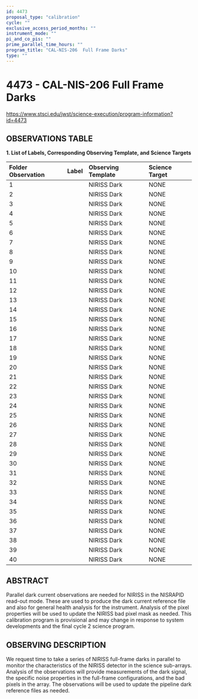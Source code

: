 ```yaml
---
id: 4473
proposal_type: "calibration"
cycle: ""
exclusive_access_period_months: ""
instrument_mode: ""
pi_and_co_pis: ""
prime_parallel_time_hours: ""
program_title: "CAL-NIS-206  Full Frame Darks"
type: ""
---
```

# 4473 - CAL-NIS-206  Full Frame Darks
https://www.stsci.edu/jwst/science-execution/program-information?id=4473
## OBSERVATIONS TABLE
**1. List of Labels, Corresponding Observing Template, and Science Targets**

| Folder Observation | Label | Observing Template | Science Target |
| :----------------- | :---- | :----------------- | :------------- |
| 1                  |       | NIRISS Dark        | NONE           |
| 2                  |       | NIRISS Dark        | NONE           |
| 3                  |       | NIRISS Dark        | NONE           |
| 4                  |       | NIRISS Dark        | NONE           |
| 5                  |       | NIRISS Dark        | NONE           |
| 6                  |       | NIRISS Dark        | NONE           |
| 7                  |       | NIRISS Dark        | NONE           |
| 8                  |       | NIRISS Dark        | NONE           |
| 9                  |       | NIRISS Dark        | NONE           |
| 10                 |       | NIRISS Dark        | NONE           |
| 11                 |       | NIRISS Dark        | NONE           |
| 12                 |       | NIRISS Dark        | NONE           |
| 13                 |       | NIRISS Dark        | NONE           |
| 14                 |       | NIRISS Dark        | NONE           |
| 15                 |       | NIRISS Dark        | NONE           |
| 16                 |       | NIRISS Dark        | NONE           |
| 17                 |       | NIRISS Dark        | NONE           |
| 18                 |       | NIRISS Dark        | NONE           |
| 19                 |       | NIRISS Dark        | NONE           |
| 20                 |       | NIRISS Dark        | NONE           |
| 21                 |       | NIRISS Dark        | NONE           |
| 22                 |       | NIRISS Dark        | NONE           |
| 23                 |       | NIRISS Dark        | NONE           |
| 24                 |       | NIRISS Dark        | NONE           |
| 25                 |       | NIRISS Dark        | NONE           |
| 26                 |       | NIRISS Dark        | NONE           |
| 27                 |       | NIRISS Dark        | NONE           |
| 28                 |       | NIRISS Dark        | NONE           |
| 29                 |       | NIRISS Dark        | NONE           |
| 30                 |       | NIRISS Dark        | NONE           |
| 31                 |       | NIRISS Dark        | NONE           |
| 32                 |       | NIRISS Dark        | NONE           |
| 33                 |       | NIRISS Dark        | NONE           |
| 34                 |       | NIRISS Dark        | NONE           |
| 35                 |       | NIRISS Dark        | NONE           |
| 36                 |       | NIRISS Dark        | NONE           |
| 37                 |       | NIRISS Dark        | NONE           |
| 38                 |       | NIRISS Dark        | NONE           |
| 39                 |       | NIRISS Dark        | NONE           |
| 40                 |       | NIRISS Dark        | NONE           |

## ABSTRACT

Parallel dark current observations are needed for NIRISS in the NISRAPID read-out mode. These are used to produce the dark current reference file and also for general health analysis for the instrument. Analysis of the pixel properties will be used to update the NIRISS bad pixel mask as needed. This calibration program is provisional and may change in response to system developments and the final cycle 2 science program.

## OBSERVING DESCRIPTION

We request time to take a series of NIRISS full-frame darks in parallel to monitor the characteristics of the NIRISS detector in the science sub-arrays. Analysis of the observations will provide measurements of the dark signal, the specific noise properties in the full-frame configurations, and the bad pixels in the array. The observations will be used to update the pipeline dark reference files as needed.